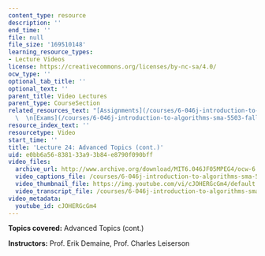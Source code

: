 ```yaml
---
content_type: resource
description: ''
end_time: ''
file: null
file_size: '169510148'
learning_resource_types:
- Lecture Videos
license: https://creativecommons.org/licenses/by-nc-sa/4.0/
ocw_type: ''
optional_tab_title: ''
optional_text: ''
parent_title: Video Lectures
parent_type: CourseSection
related_resources_text: "[Assignments](/courses/6-046j-introduction-to-algorithms-sma-5503-fall-2005/pages/assignments)\
  \  \n[Exams](/courses/6-046j-introduction-to-algorithms-sma-5503-fall-2005/pages/exams)"
resource_index_text: ''
resourcetype: Video
start_time: ''
title: 'Lecture 24: Advanced Topics (cont.)'
uid: e0bb6a56-8381-33a9-3b84-e8790f090bff
video_files:
  archive_url: http://www.archive.org/download/MIT6.046JF05MPEG4/ocw-6.046-12dec2005-220k.mp4
  video_captions_file: /courses/6-046j-introduction-to-algorithms-sma-5503-fall-2005/db1c19b386895a7389ff398e657d783f_cJOHERGcGm4.vtt
  video_thumbnail_file: https://img.youtube.com/vi/cJOHERGcGm4/default.jpg
  video_transcript_file: /courses/6-046j-introduction-to-algorithms-sma-5503-fall-2005/57ffa8b822fbd2451bfb667022cd3937_cJOHERGcGm4.pdf
video_metadata:
  youtube_id: cJOHERGcGm4
---
```


**Topics covered:** Advanced Topics (cont.)

**Instructors:** Prof. Erik Demaine, Prof. Charles Leiserson

